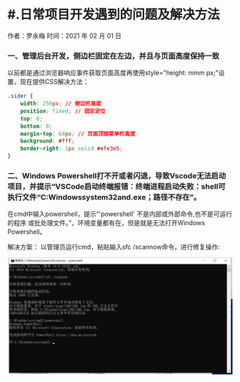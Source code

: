 # #.日常项目开发遇到的问题及解决方法

作者：罗永梅
时间：2021 年 02 月 01 日

### 一、管理后台开发，侧边栏固定在左边，并且与页面高度保持一致

以前都是通过浏览器响应事件获取页面高度再使用style="height: mmm px;"设置，现在提供CSS解决方法： 
```css
.sider {
    width: 250px; // 侧边栏高度
    position: fixed; // 固定定位
    top: 0;
    bottom: 0;
    margin-top: 64px; // 页面顶部菜单栏高度
    background: #fff;
    border-right: 1px solid #efe3e5;
}
```
### 二、Windows Powershell打不开或者闪退，导致Vscode无法启动项目，并提示“VSCode启动终端报错：终端进程启动失败：shell可执行文件“C:Windowssystem32and.exe；路径不存在”。
在cmd中输入powershell，提示“'powershell' 不是内部或外部命令,也不是可运行的程序 或批处理文件。”，环境变量都有在，但是就是无法打开Windows Powershell。

解决方案：
以管理员运行cmd，粘贴输入sfc /scannow命令，进行修复操作:

![Image text](images/powershell-1.jpg)
